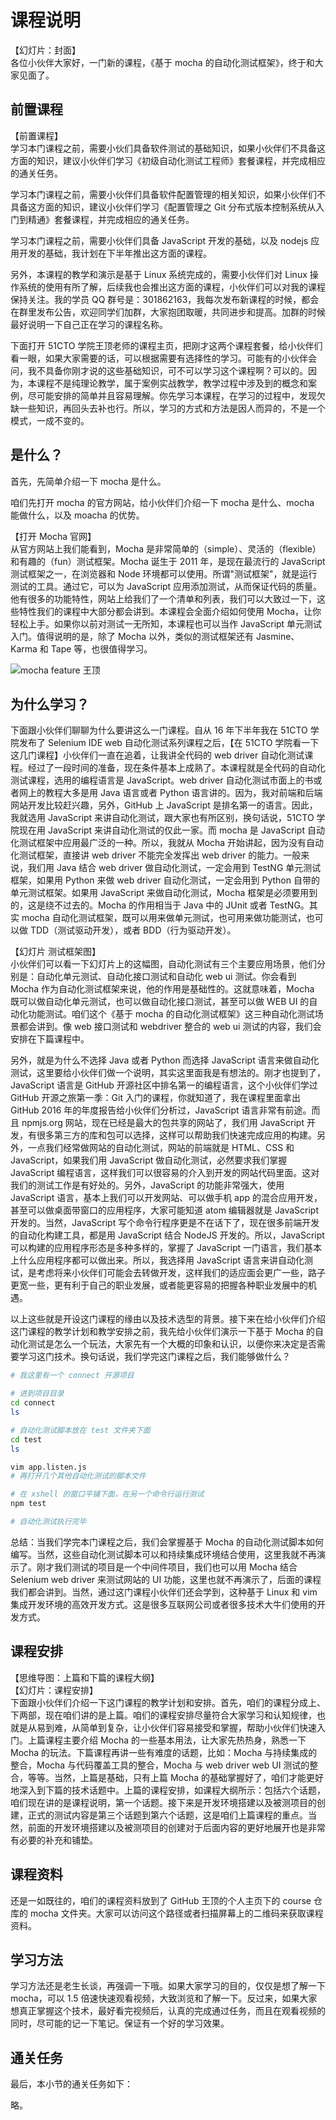 # 课程说明

【幻灯片：封面】  
各位小伙伴大家好，一门新的课程，《基于 mocha 的自动化测试框架》，终于和大家见面了。

## 前置课程

【前置课程】  
学习本门课程之前，需要小伙们具备软件测试的基础知识，如果小伙伴们不具备这方面的知识，建议小伙伴们学习《初级自动化测试工程师》套餐课程，并完成相应的通关任务。

学习本门课程之前，需要小伙伴们具备软件配置管理的相关知识，如果小伙伴们不具备这方面的知识，建议小伙伴们学习《配置管理之 Git 分布式版本控制系统从入门到精通》套餐课程，并完成相应的通关任务。

学习本门课程之前，需要小伙伴们具备 JavaScript 开发的基础，以及 nodejs 应用开发的基础，我计划在下半年推出这方面的课程。

另外，本课程的教学和演示是基于 Linux 系统完成的，需要小伙伴们对 Linux 操作系统的使用有所了解，后续我也会推出这方面的课程，小伙伴们可以对我的课程保持关注。我的学员 QQ 群号是：301862163，我每次发布新课程的时候，都会在群里发布公告，欢迎同学们加群，大家抱团取暖，共同进步和提高。加群的时候最好说明一下自己正在学习的课程名称。

下面打开 51CTO 学院王顶老师的课程主页，把刚才这两个课程套餐，给小伙伴们看一眼，如果大家需要的话，可以根据需要有选择性的学习。可能有的小伙伴会问，我不具备你刚才说的这些基础知识，可不可以学习这个课程啊？可以的。因为，本课程不是纯理论教学，属于案例实战教学，教学过程中涉及到的概念和案例，尽可能安排的简单并且容易理解。你先学习本课程，在学习的过程中，发现欠缺一些知识，再回头去补也行。所以，学习的方式和方法是因人而异的，不是一个模式，一成不变的。

## 是什么？

首先，先简单介绍一下 mocha 是什么。

咱们先打开 mocha 的官方网站，给小伙伴们介绍一下 mocha 是什么、mocha 能做什么，以及 moacha 的优势。

【打开 Mocha 官网】  
从官方网站上我们能看到，Mocha 是非常简单的（simple）、灵活的（flexible）和有趣的（fun）测试框架。Mocha 诞生于 2011 年，是现在最流行的 JavaScript 测试框架之一，在浏览器和 Node 环境都可以使用。所谓"测试框架"，就是运行测试的工具。通过它，可以为 JavaScript 应用添加测试，从而保证代码的质量。他有很多的功能特性，网站上给我们了一个清单和列表，我们可以大致过一下，这些特性我们的课程中大部分都会讲到。本课程会全面介绍如何使用 Mocha，让你轻松上手。如果你以前对测试一无所知，本课程也可以当作 JavaScript 单元测试入门。值得说明的是，除了 Mocha 以外，类似的测试框架还有 Jasmine、Karma 和 Tape 等，也很值得学习。

![mocha feature 王顶](mocha-feature.png)

## 为什么学习？

下面跟小伙伴们聊聊为什么要讲这么一门课程。自从 16 年下半年我在 51CTO 学院发布了 Selenium IDE web 自动化测试系列课程之后，【在 51CTO 学院看一下这几门课程】小伙伴们一直在追着，让我讲全代码的 web driver 自动化测试课程。经过了一段时间的准备，现在条件基本上成熟了。本课程就是全代码的自动化测试课程，选用的编程语言是 JavaScript。web driver 自动化测试市面上的书或者网上的教程大多是用 Java 语言或者 Python 语言讲的。因为，我对前端和后端网站开发比较赶兴趣，另外，GitHub 上 JavaScript 是排名第一的语言。因此，我就选用 JavaScript 来讲自动化测试，跟大家也有所区别，换句话说，51CTO 学院现在用 JavaScript 来讲自动化测试的仅此一家。而 mocha 是 JavaScript 自动化测试框架中应用最广泛的一种。所以，我就从 Mocha 开始讲起，因为没有自动化测试框架，直接讲 web driver 不能完全发挥出 web driver 的能力。一般来说，我们用 Java 结合 web driver 做自动化测试，一定会用到 TestNG 单元测试框架，如果用 Python 来做 web driver 自动化测试，一定会用到 Python 自带的单元测试框架。如果用 JavaScript 来做自动化测试，Mocha 框架是必须要用到的，这是绕不过去的。Mocha 的作用相当于 Java 中的 JUnit 或者 TestNG。其实 mocha 自动化测试框架，既可以用来做单元测试，也可用来做功能测试，也可以做 TDD（测试驱动开发），或者 BDD（行为驱动开发）。

【幻灯片 测试框架图】  
小伙伴们可以看一下幻灯片上的这幅图，自动化测试有三个主要应用场景，他们分别是：自动化单元测试、自动化接口测试和自动化 web ui 测试。你会看到 Mocha 作为自动化测试框架来说，他的作用是基础性的。这就意味着，Mocha 既可以做自动化单元测试，也可以做自动化接口测试，甚至可以做 WEB UI 的自动化功能测试。咱们这个《基于 mocha 的自动化测试框架》这三种自动化测试场景都会讲到。像 web 接口测试和 webdriver 整合的 web ui 测试的内容，我们会安排在下篇课程中。

另外，就是为什么不选择 Java 或者 Python 而选择 JavaScript 语言来做自动化测试，这里要给小伙伴们做一个说明，其实这里面我是有想法的。刚才也提到了，JavaScript 语言是 GitHub 开源社区中排名第一的编程语言，这个小伙伴们学过 GitHub 开源之旅第一季：Git 入门的课程，你就知道了，我在课程里面拿出 GitHub 2016 年的年度报告给小伙伴们分析过，JavaScript 语言非常有前途。而且 npmjs.org 网站，现在已经是最大的包共享的网站了，我们用 JavaScript 开发，有很多第三方的库和包可以选择，这样可以帮助我们快速完成应用的构建。另外，一点我们经常做网站的自动化测试，网站的前端就是 HTML、CSS 和 JavaScript，如果我们用 JavaScript 做自动化测试，必然要求我们掌握 JavaScript 编程语言，这样我们可以很容易的介入到开发的网站代码里面。这对我们的测试工作是有好处的。另外，JavaScript 的功能非常强大，使用 JavaScript 语言，基本上我们可以开发网站、可以做手机 app 的混合应用开发，甚至可以做桌面带窗口的应用程序，大家可能知道 atom 编辑器就是 JavaScript 开发的。当然，JavaScript 写个命令行程序更是不在话下了，现在很多前端开发的自动化构建工具，都是用 JavaScript 结合 NodeJS 开发的。所以，JavaScript 可以构建的应用程序形态是多种多样的，掌握了 JavaScript 一门语言，我们基本上什么应用程序都可以做出来。所以，我选择用 JavaScript 语言来讲自动化测试，是考虑将来小伙伴们可能会去转做开发，这样我们的适应面会更广一些，路子更宽一些，更有利于自己的职业发展，或者能更容易的把握各种职业发展中的机遇。

以上这些就是开设这门课程的缘由以及技术选型的背景。接下来在给小伙伴们介绍这门课程的教学计划和教学安排之前，我先给小伙伴们演示一下基于 Mocha 的自动化测试是怎么一个玩法，大家先有一个大概的印象和认识，以便你来决定是否需要学习这门技术。换句话说，我们学完这门课程之后，我们能够做什么？

```bash
# 我这里有一个 connect 开源项目

# 进到项目目录
cd connect
ls

# 自动化测试脚本放在 test 文件夹下面
cd test
ls

vim app.listen.js
# 再打开几个其他自动化测试的脚本文件

# 在 xshell 的窗口平铺下面，在另一个命令行运行测试
npm test

# 自动化测试执行完毕
```

总结：当我们学完本门课程之后，我们会掌握基于 Mocha 的自动化测试脚本如何编写。当然，这些自动化测试脚本可以和持续集成环境结合使用，这里我就不再演示了。刚才我们测试的项目是一个中间件项目，我们也可以用 Mocha 结合 Selenium web driver 来测试网站的 UI 功能，这里也就不再演示了，后面的课程我们都会讲到。当然，通过这门课程小伙伴们还会学到，这种基于 Linux 和 vim 集成开发环境的高效开发方式。这是很多互联网公司或者很多技术大牛们使用的开发方式。

## 课程安排

【思维导图：上篇和下篇的课程大纲】  
【幻灯片：课程安排】   
下面跟小伙伴们介绍一下这门课程的教学计划和安排。首先，咱们的课程分成上、下两部，现在咱们讲的是上篇。咱们的课程安排尽量符合大家学习和认知规律，也就是从易到难，从简单到复杂，让小伙伴们容易接受和掌握，帮助小伙伴们快速入门。上篇课程主要介绍 Mocha 的一些基本用法，让大家先热热身，熟悉一下 Mocha 的玩法。下篇课程再讲一些有难度的话题，比如：Mocha 与持续集成的整合，Mocha 与代码覆盖工具的整合，Mocha 与 web driver web UI 测试的整合，等等。当然，上篇是基础，只有上篇 Mocha 的基础掌握好了，咱们才能更好地深入到下篇的技术话题中。上篇的课程安排，如课程大纲所示：包括六个话题，咱们现在讲的是课程说明，第一个话题。接下来是开发环境搭建以及被测项目的创建，正式的测试内容是第三个话题到第六个话题，这是咱们上篇课程的重点。当然，前面的开发环境搭建以及被测项目的创建对于后面内容的更好地展开也是非常有必要的补充和铺垫。

## 课程资料

还是一如既往的，咱们的课程资料放到了 GitHub 王顶的个人主页下的 course 仓库的 mocha 文件夹。大家可以访问这个路径或者扫描屏幕上的二维码来获取课程资料。

## 学习方法

学习方法还是老生长谈，再强调一下哦。如果大家学习的目的，仅仅是想了解一下 mocha，可以 1.5 倍速快速观看视频，大致浏览和了解一下。反过来，如果大家想真正掌握这个技术，最好看完视频后，认真的完成通过任务，而且在观看视频的同时，尽可能的记一下笔记。保证有一个好的学习效果。

## 通关任务

最后，本小节的通关任务如下：

略。

